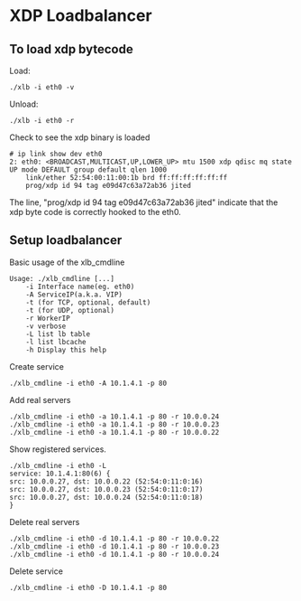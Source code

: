 # XDP Loadbalancer

## To load xdp bytecode

Load:
```
./xlb -i eth0 -v
```

Unload:
```
./xlb -i eth0 -r
```

Check to see the xdp binary is loaded
```
# ip link show dev eth0
2: eth0: <BROADCAST,MULTICAST,UP,LOWER_UP> mtu 1500 xdp qdisc mq state UP mode DEFAULT group default qlen 1000
    link/ether 52:54:00:11:00:1b brd ff:ff:ff:ff:ff:ff
    prog/xdp id 94 tag e09d47c63a72ab36 jited 
```
The line, "prog/xdp id 94 tag e09d47c63a72ab36 jited" indicate that the xdp byte code is correctly hooked to the eth0.

## Setup loadbalancer

Basic usage of the xlb_cmdline
```
Usage: ./xlb_cmdline [...]
    -i Interface name(eg. eth0)
    -A ServiceIP(a.k.a. VIP)
    -t (for TCP, optional, default)
    -t (for UDP, optional)
    -r WorkerIP
    -v verbose
    -L list lb table
    -l list lbcache
    -h Display this help
```

Create service
```
./xlb_cmdline -i eth0 -A 10.1.4.1 -p 80
```

Add real servers
```
./xlb_cmdline -i eth0 -a 10.1.4.1 -p 80 -r 10.0.0.24
./xlb_cmdline -i eth0 -a 10.1.4.1 -p 80 -r 10.0.0.23
./xlb_cmdline -i eth0 -a 10.1.4.1 -p 80 -r 10.0.0.22
```

Show registered services.
```
./xlb_cmdline -i eth0 -L
service: 10.1.4.1:80(6) {
src: 10.0.0.27, dst: 10.0.0.22 (52:54:0:11:0:16)
src: 10.0.0.27, dst: 10.0.0.23 (52:54:0:11:0:17)
src: 10.0.0.27, dst: 10.0.0.24 (52:54:0:11:0:18)
}
```

Delete real servers
```
./xlb_cmdline -i eth0 -d 10.1.4.1 -p 80 -r 10.0.0.22
./xlb_cmdline -i eth0 -d 10.1.4.1 -p 80 -r 10.0.0.23
./xlb_cmdline -i eth0 -d 10.1.4.1 -p 80 -r 10.0.0.24
```

Delete service
```
./xlb_cmdline -i eth0 -D 10.1.4.1 -p 80
```


